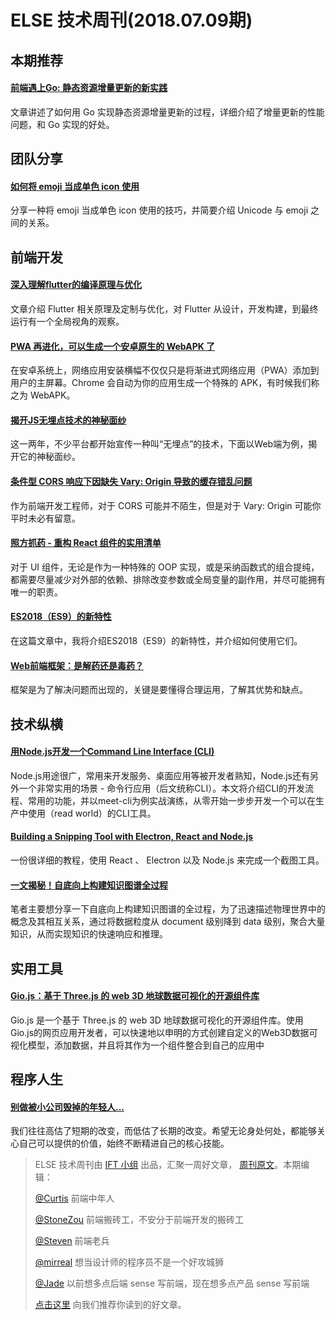 # ELSE 技术周刊(2018.07.09期)

## 本期推荐

#### [前端遇上Go: 静态资源增量更新的新实践](https://mp.weixin.qq.com/s/hCqQW1F8FngPPGZAisAWUg)

文章讲述了如何用 Go 实现静态资源增量更新的过程，详细介绍了增量更新的性能问题，和 Go 实现的好处。

## 团队分享

#### [如何将 emoji 当成单色 icon 使用](https://zhuanlan.zhihu.com/p/38767488)

分享一种将 emoji 当成单色 icon 使用的技巧，并简要介绍 Unicode 与 emoji 之间的关系。

## 前端开发

#### [深入理解flutter的编译原理与优化](https://mp.weixin.qq.com/s/vlHt8jxbdzBqJZDobpsFVw)

文章介绍 Flutter 相关原理及定制与优化，对 Flutter 从设计，开发构建，到最终运行有一个全局视角的观察。

#### [PWA 再进化，可以生成一个安卓原生的 WebAPK 了](https://zhuanlan.zhihu.com/p/38641098)

在安卓系统上，网络应用安装横幅不仅仅只是将渐进式网络应用（PWA）添加到用户的主屏幕。Chrome 会自动为你的应用生成一个特殊的 APK，有时候我们称之为 WebAPK。

#### [揭开JS无埋点技术的神秘面纱](https://unclechen.github.io/2018/06/24/%E6%8F%AD%E5%BC%80JS%E6%97%A0%E5%9F%8B%E7%82%B9%E6%8A%80%E6%9C%AF%E7%9A%84%E7%A5%9E%E7%A7%98%E9%9D%A2%E7%BA%B1/)

这一两年，不少平台都开始宣传一种叫“无埋点”的技术，下面以Web端为例，揭开它的神秘面纱。

#### [条件型 CORS 响应下因缺失 Vary: Origin 导致的缓存错乱问题](https://zhuanlan.zhihu.com/p/38972475)

作为前端开发工程师，对于 CORS 可能并不陌生，但是对于 Vary: Origin 可能你平时未必有留意。

#### [照方抓药 - 重构 React 组件的实用清单](https://mp.weixin.qq.com/s/FZhkBJrF62RiIVtuJcgOFg)

对于 UI 组件，无论是作为一种特殊的 OOP 实现，或是采纳函数式的组合提纯，都需要尽量减少对外部的依赖、排除改变参数或全局变量的副作用，并尽可能拥有唯一的职责。

#### [ES2018（ES9）的新特性](https://zhuanlan.zhihu.com/p/38291770)

在这篇文章中，我将介绍ES2018（ES9）的新特性，并介绍如何使用它们。

#### [Web前端框架：是解药还是毒药？](https://mp.weixin.qq.com/s?__biz=MzUxMzcxMzE5Ng==&mid=2247489138&idx=1&sn=8b130c0ed1c972acdb3f9af5286aee08)

框架是为了解决问题而出现的，关键是要懂得合理运用，了解其优势和缺点。

## 技术纵横

#### [用Node.js开发一个Command Line Interface (CLI)](https://zhuanlan.zhihu.com/p/38730825)

Node.js用途很广，常用来开发服务、桌面应用等被开发者熟知，Node.js还有另外一个非常实用的场景 - 命令行应用（后文统称CLI）。本文将介绍CLI的开发流程、常用的功能，并以meet-cli为例实战演练，从零开始一步步开发一个可以在生产中使用（read world）的CLI工具。

#### [Building a Snipping Tool with Electron, React and Node.js](https://quantizd.com/building-a-snipping-tool-with-electron-react-and-node-js/)

一份很详细的教程，使用 React 、 Electron 以及 Node.js 来完成一个截图工具。

#### [一文揭秘！自底向上构建知识图谱全过程](https://mp.weixin.qq.com/s/lBeV6XWzk5bqNGiIMok-zw)

笔者主要想分享一下自底向上构建知识图谱的全过程，为了迅速描述物理世界中的概念及其相互关系，通过将数据粒度从 document 级别降到 data 级别，聚合大量知识，从而实现知识的快速响应和推理。

## 实用工具

#### [Gio.js：基于 Three.js 的 web 3D 地球数据可视化的开源组件库](https://github.com/syt123450/giojs/blob/master/README_zh.md)

Gio.js 是一个基于 Three.js 的 web 3D 地球数据可视化的开源组件库。使用Gio.js的网页应用开发者，可以快速地以申明的方式创建自定义的Web3D数据可视化模型，添加数据，并且将其作为一个组件整合到自己的应用中

## 程序人生

#### [别做被小公司毁掉的年轻人...](https://zhuanlan.zhihu.com/p/38842406)

我们往往高估了短期的改变，而低估了长期的改变。希望无论身处何处，都能够关心自己可以提供的价值，始终不断精进自己的核心技能。


> ELSE 技术周刊由 [IFT 小组](https://github.com/CtripFE) 出品，汇聚一周好文章， [周刊原文](https://zhuanlan.zhihu.com/p/39294765)。本期编辑：
>
> [@Curtis](https://github.com/CurtisCBS) 前端中年人
>
> [@StoneZou](https://github.com/stoneyong) 前端搬砖工，不安分于前端开发的搬砖工
>
> [@Steven](https://github.com/StevenX911) 前端老兵
>
> [@mirreal](https://github.com/mirreal) 想当设计师的程序员不是一个好攻城狮
>
> [@Jade](https://github.com/Jade05) 以前想多点后端 sense 写前端，现在想多点产品 sense 写前端
>
> [点击这里](https://github.com/CtripFE/fe-weekly/issues) 向我们推荐你读到的好文章。
